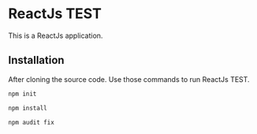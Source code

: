 # ReactJs TEST

This is a ReactJs application.

## Installation
After cloning the source code. 
Use those commands to run ReactJs TEST.

```bash
npm init
```

```bash
npm install
```

```bash
npm audit fix
```
